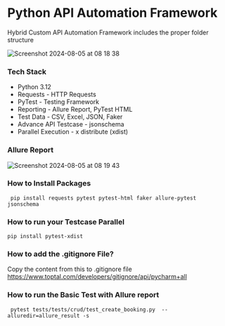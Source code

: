 # Python API Automation Framework

Hybrid Custom API Automation Framework includes the proper folder structure

![Screenshot 2024-08-05 at 08 18 38](https://github.com/user-attachments/assets/3c7d5fe5-207a-42e7-84fe-f4d53354d987)

### Tech Stack
- Python 3.12
- Requests - HTTP Requests
- PyTest - Testing Framework
- Reporting - Allure Report, PyTest HTML
- Test Data - CSV, Excel, JSON,  Faker
- Advance API Testcase - jsonschema
- Parallel Execution - x distribute (xdist)

### Allure Report

![Screenshot 2024-08-05 at 08 19 43](https://github.com/user-attachments/assets/da1ee5e1-81ef-4317-a0ba-d5788d779657)


### How to Install Packages

``` pip install requests pytest pytest-html faker allure-pytest jsonschema```

### How to run your Testcase Parallel

```pip install pytest-xdist```

### How to add the .gitignore File?

Copy the content from this to .gitignore file
https://www.toptal.com/developers/gitignore/api/pycharm+all

### How to run the Basic Test with Allure report

``` pytest tests/tests/crud/test_create_booking.py  --alluredir=allure_result -s```
